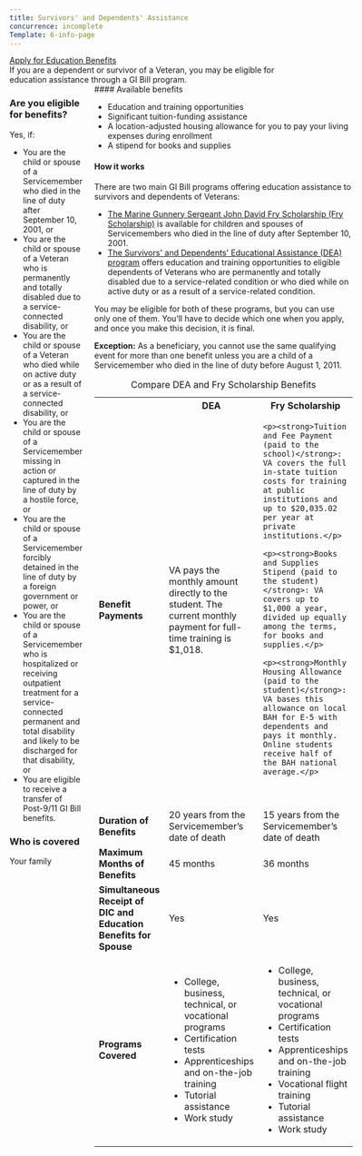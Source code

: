 ```yaml
---
title: Survivors' and Dependents' Assistance
concurrence: incomplete
Template: 6-info-page
---
```


<div class="main" role="main" markdown="0">

<div class="action-bar">
  <div class="row">
    <div class="small-12 columns">
      <a class="usa-button-primary va-button-primary" href="/education/apply-for-education-benefits/">Apply for Education Benefits</a>
    </div>
  </div>
</div>

<div class="section one" markdown="0">
<div class="primary" markdown="0">
<div class="row" markdown="0">
<div class="small-12 columns" markdown="1">
If you are a dependent or survivor of a Veteran, you may be eligible for education assistance through a GI Bill program.
</div>
<div class="small-12 columns" markdown="1">
<div class="call-out" markdown="1">

### Are you eligible for benefits?

Yes, if:

- You are the child or spouse of a Servicemember who died in the line of duty after September 10, 2001, or
-	You are the child or spouse of a Veteran who is permanently and totally disabled due to a service-connected disability, or
-	You are the child or spouse of a Veteran who died while on active duty or as a result of a service-connected disability, or
-	You are the child or spouse of a Servicemember missing in action or captured in the line of duty by a hostile force, or
-	You are the child or spouse of a Servicemember forcibly detained in the line of duty by a foreign government or power, or
-	You are the child or spouse of a Servicemember who is hospitalized or receiving outpatient treatment for a service-connected permanent and total disability and likely to be discharged for that disability, or
-	You are eligible to receive a transfer of Post-9/11 GI Bill benefits.


### Who is covered

Your family
</div>
<div markdown="1">
#### Available benefits

- Education and training opportunities
- Significant tuition-funding assistance
- A location-adjusted housing allowance for you to pay your living expenses during enrollment
- A stipend for books and supplies

#### How it works

There are two main GI Bill programs offering education assistance to survivors and dependents of Veterans:

- [The Marine Gunnery Sergeant John David Fry Scholarship (Fry Scholarship)](/education/gi-bill/survivors-dependent-assistance/fry-scholarship/) is available for children and spouses of Servicemembers who died in the line of duty after September 10, 2001.
- [The Survivors' and Dependents' Educational Assistance (DEA) program](/education/gi-bill/survivors-dependent-assistance/dependents-education/) offers education and training opportunities to eligible dependents of Veterans who are permanently and totally disabled due to a service-related condition or who died while on active duty or as a result of a service-related condition.

You may be eligible for both of these programs, but you can use only one of them. You’ll have to decide which one when you apply, and once you make this decision, it is final.

**Exception:** As a beneficiary, you cannot use the same qualifying event for more than one benefit unless you are a child of a Servicemember who died in the line of duty before August 1, 2011.

<div class="va-table-overflow">
<table>
<caption>Compare DEA and Fry Scholarship Benefits</caption>
<tr>
  <th colspan="1"></th>
  <th colspan="1" scope="col">DEA</th>
  <th colspan="1" scope="col">Fry Scholarship</th>
</tr>

<tr>
  <td scope="row"><strong>Benefit Payments</strong></td>
  <td>VA pays the monthly amount directly to the student. The current monthly payment for full-time training is $1,018.</td>
  <td>

    <p><strong>Tuition and Fee Payment (paid to the school)</strong>: VA covers the full in-state tuition costs for training at public institutions and up to $20,035.02 per year at private institutions.</p>

    <p><strong>Books and Supplies Stipend (paid to the student)</strong>: VA covers up to $1,000 a year, divided up equally among the terms, for books and supplies.</p>

    <p><strong>Monthly Housing Allowance (paid to the student)</strong>: VA bases this allowance on local BAH for E-5 with dependents and pays it monthly. Online students receive half of the BAH national average.</p>

  </td>
</tr>

<tr>
  <td scope="row"><strong>Duration of Benefits</strong></td>
  <td>20 years from the Servicemember’s date of death
</td>
  <td>15 years from the Servicemember’s date of death
</td>
</tr>

<tr>
  <td><strong>Maximum Months of Benefits</strong></td>
  <td>45 months</td>
  <td>36 months</td>
</tr>

<tr>
  <td scope="row"><strong>Simultaneous Receipt of DIC and Education Benefits for Spouse</strong></td>
  <td>Yes</td>
  <td>Yes</td>
</tr>

<tr>
  <td scope="row"><strong>Programs Covered</strong></td>
  <td>
    <ul>
      <li>College, business, technical, or vocational programs</li>
      <li>Certification tests</li>
      <li>Apprenticeships and on-the-job training</li>
      <li>Tutorial assistance</li>
      <li>Work study
    </ul>
  </td>
  <td>
    <ul>
      <li>College, business, technical, or vocational programs</li>
      <li>Certification tests</li>
      <li>Apprenticeships and on-the-job training</li>
      <li>Vocational flight training</li>
      <li>Tutorial assistance</li>
      <li>Work study</li>
    </ul>
  </td>
</tr>
</table>
</div>


</div>
</div>
</div>
</div>





</div>
